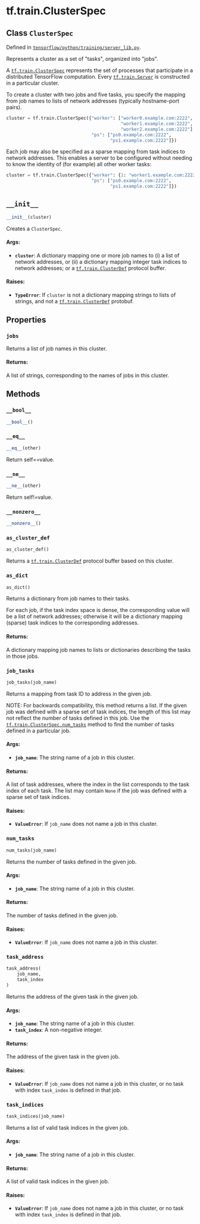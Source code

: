 <div itemscope itemtype="http://developers.google.com/ReferenceObject">
<meta itemprop="name" content="tf.train.ClusterSpec" />
<meta itemprop="path" content="Stable" />
<meta itemprop="property" content="jobs"/>
<meta itemprop="property" content="__bool__"/>
<meta itemprop="property" content="__eq__"/>
<meta itemprop="property" content="__init__"/>
<meta itemprop="property" content="__ne__"/>
<meta itemprop="property" content="__nonzero__"/>
<meta itemprop="property" content="as_cluster_def"/>
<meta itemprop="property" content="as_dict"/>
<meta itemprop="property" content="job_tasks"/>
<meta itemprop="property" content="num_tasks"/>
<meta itemprop="property" content="task_address"/>
<meta itemprop="property" content="task_indices"/>
</div>

# tf.train.ClusterSpec

## Class `ClusterSpec`





Defined in [`tensorflow/python/training/server_lib.py`](https://www.tensorflow.org/code/tensorflow/python/training/server_lib.py).

Represents a cluster as a set of "tasks", organized into "jobs".

A <a href="../../tf/train/ClusterSpec.md"><code>tf.train.ClusterSpec</code></a> represents the set of processes that
participate in a distributed TensorFlow computation. Every
<a href="../../tf/train/Server.md"><code>tf.train.Server</code></a> is constructed in a particular cluster.

To create a cluster with two jobs and five tasks, you specify the
mapping from job names to lists of network addresses (typically
hostname-port pairs).

```python
cluster = tf.train.ClusterSpec({"worker": ["worker0.example.com:2222",
                                           "worker1.example.com:2222",
                                           "worker2.example.com:2222"],
                                "ps": ["ps0.example.com:2222",
                                       "ps1.example.com:2222"]})
```

Each job may also be specified as a sparse mapping from task indices
to network addresses. This enables a server to be configured without
needing to know the identity of (for example) all other worker
tasks:

```python
cluster = tf.train.ClusterSpec({"worker": {1: "worker1.example.com:2222"},
                                "ps": ["ps0.example.com:2222",
                                       "ps1.example.com:2222"]})
```

<h2 id="__init__"><code>__init__</code></h2>

``` python
__init__(cluster)
```

Creates a `ClusterSpec`.

#### Args:

* <b>`cluster`</b>: A dictionary mapping one or more job names to (i) a
    list of network addresses, or (ii) a dictionary mapping integer
    task indices to network addresses; or a <a href="../../tf/train/ClusterDef.md"><code>tf.train.ClusterDef</code></a>
    protocol buffer.


#### Raises:

* <b>`TypeError`</b>: If `cluster` is not a dictionary mapping strings to lists
    of strings, and not a <a href="../../tf/train/ClusterDef.md"><code>tf.train.ClusterDef</code></a> protobuf.



## Properties

<h3 id="jobs"><code>jobs</code></h3>

Returns a list of job names in this cluster.

#### Returns:

A list of strings, corresponding to the names of jobs in this cluster.



## Methods

<h3 id="__bool__"><code>__bool__</code></h3>

``` python
__bool__()
```



<h3 id="__eq__"><code>__eq__</code></h3>

``` python
__eq__(other)
```

Return self==value.

<h3 id="__ne__"><code>__ne__</code></h3>

``` python
__ne__(other)
```

Return self!=value.

<h3 id="__nonzero__"><code>__nonzero__</code></h3>

``` python
__nonzero__()
```



<h3 id="as_cluster_def"><code>as_cluster_def</code></h3>

``` python
as_cluster_def()
```

Returns a <a href="../../tf/train/ClusterDef.md"><code>tf.train.ClusterDef</code></a> protocol buffer based on this cluster.

<h3 id="as_dict"><code>as_dict</code></h3>

``` python
as_dict()
```

Returns a dictionary from job names to their tasks.

For each job, if the task index space is dense, the corresponding
value will be a list of network addresses; otherwise it will be a
dictionary mapping (sparse) task indices to the corresponding
addresses.

#### Returns:

A dictionary mapping job names to lists or dictionaries
describing the tasks in those jobs.

<h3 id="job_tasks"><code>job_tasks</code></h3>

``` python
job_tasks(job_name)
```

Returns a mapping from task ID to address in the given job.

NOTE: For backwards compatibility, this method returns a list. If
the given job was defined with a sparse set of task indices, the
length of this list may not reflect the number of tasks defined in
this job. Use the <a href="../../tf/train/ClusterSpec.md#num_tasks"><code>tf.train.ClusterSpec.num_tasks</code></a> method
to find the number of tasks defined in a particular job.

#### Args:

* <b>`job_name`</b>: The string name of a job in this cluster.


#### Returns:

A list of task addresses, where the index in the list
corresponds to the task index of each task. The list may contain
`None` if the job was defined with a sparse set of task indices.


#### Raises:

* <b>`ValueError`</b>: If `job_name` does not name a job in this cluster.

<h3 id="num_tasks"><code>num_tasks</code></h3>

``` python
num_tasks(job_name)
```

Returns the number of tasks defined in the given job.

#### Args:

* <b>`job_name`</b>: The string name of a job in this cluster.


#### Returns:

The number of tasks defined in the given job.


#### Raises:

* <b>`ValueError`</b>: If `job_name` does not name a job in this cluster.

<h3 id="task_address"><code>task_address</code></h3>

``` python
task_address(
    job_name,
    task_index
)
```

Returns the address of the given task in the given job.

#### Args:

* <b>`job_name`</b>: The string name of a job in this cluster.
* <b>`task_index`</b>: A non-negative integer.


#### Returns:

The address of the given task in the given job.


#### Raises:

* <b>`ValueError`</b>: If `job_name` does not name a job in this cluster,
  or no task with index `task_index` is defined in that job.

<h3 id="task_indices"><code>task_indices</code></h3>

``` python
task_indices(job_name)
```

Returns a list of valid task indices in the given job.

#### Args:

* <b>`job_name`</b>: The string name of a job in this cluster.


#### Returns:

A list of valid task indices in the given job.


#### Raises:

* <b>`ValueError`</b>: If `job_name` does not name a job in this cluster,
  or no task with index `task_index` is defined in that job.



